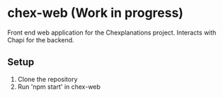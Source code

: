 # chex-web (Work in progress)
Front end web application for the Chexplanations project. Interacts with Chapi for the backend. 

## Setup 
1. Clone the repository 
2. Run 'npm start' in chex-web
